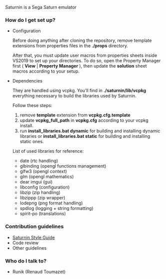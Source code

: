 Saturnin is a Sega Saturn emulator

### How do I get set up? ###

* Configuration
	
	Before doing anything after cloning the repository, remove template extensions from properties files in the **./props** directory.

    After that, you must update user macros from properties sheets inside VS2019 to set up your directories. To do so, open the Property Manager first 
    ( **View** | **Property Manager** ), then update the **solution** sheet macros according to your setup.

* Dependencies 

    They are handled using vcpkg. You'll find in **./saturnin/lib/vcpkg** everything necessary to build the libraries used by Saturnin.
    
    Follow these steps:
    
    1. remove **template** extension from **vcpkg.cfg.template**
    1. update **vcpkg_full_path** in **vcpkg.cfg** according to your vcpkg install.
    1. run **install_libraries.bat dynamic** for building and installing dynamic libraries or **install_libraries.bat static** for building and installing static ones.
    
    List of used libraries for reference:
    
    * date (rtc handling)
    * glbinding (opengl functions management)
    * glfw3 (opengl context)
    * glm (opengl mathematics)
    * dear imgui (gui)
    * libconfig (configuration)
    * libzip (zip handling)
    * libzippp (zip wrapper)
    * lodepng (png format handling)
    * spdlog (logging + string formatting)
    * spirit-po (translations)

### Contribution guidelines ###

* [Saturnin Style Guide](https://bitbucket.org/Runik/saturnin-vs2017/wiki/Saturnin%20Style%20Guide)
* Code review
* Other guidelines

### Who do I talk to? ###

* Runik (Renaud Toumazet)
